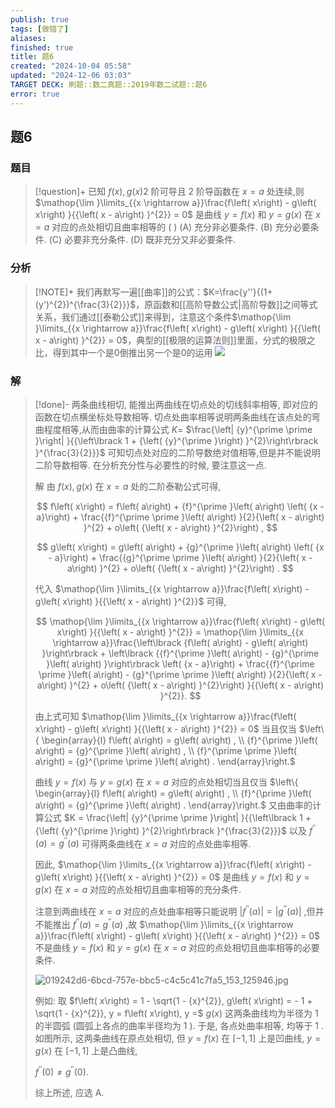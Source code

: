 ```yaml
---
publish: true
tags: [做错了]
aliases: 
finished: true
title: 题6
created: "2024-10-04 05:58"
updated: "2024-12-06 03:03"
TARGET DECK: 刷题::数二真题::2019年数二试题::题6
error: true
---
```

## 题6
### 题目
> [!question]+
> 已知 $f\left( x\right), g\left( x\right) 2$ 阶可导且 2 阶导函数在 $x = a$ 处连续,则 $\mathop{\lim }\limits_{{x \rightarrow a}}\frac{f\left( x\right) - g\left( x\right) }{{\left( x - a\right) }^{2}} = 0$ 是曲线 $y = f\left( x\right)$ 和 $y = g\left( x\right)$ 在 $x = a$ 对应的点处相切且曲率相等的 ( )
> (A) 充分非必要条件.
> (B) 充分必要条件.
> (C) 必要非充分条件.
> (D) 既非充分又非必要条件.
### 分析
> [!NOTE]+
> 我们再默写一遍[[曲率]]的公式：$K=\frac{y''}{(1+(y')^{2})^{\frac{3}{2}}}$，原函数和[[高阶导数公式|高阶导数]]之间等式关系，我们通过[[泰勒公式]]来得到，注意这个条件$\mathop{\lim }\limits_{{x \rightarrow a}}\frac{f\left( x\right) - g\left( x\right) }{{\left( x - a\right) }^{2}} = 0$，典型的[[极限的运算法则]]里面，分式的极限之比，得到其中一个是0倒推出另一个是0的运用
> ![](https://img.hwenyi.live/202412061103742.webp)
### 解
> [!done]-
> 两条曲线相切, 能推出两曲线在切点处的切线斜率相等, 即对应的函数在切点横坐标处导数相等. 切点处曲率相等说明两条曲线在该点处的弯曲程度相等,从而由曲率的计算公式 $K =$ $\frac{\left| {y}^{\prime \prime }\right| }{{\left\lbrack 1 + {\left( {y}^{\prime }\right) }^{2}\right\rbrack }^{\frac{3}{2}}}$ 可知切点处对应的二阶导数绝对值相等,但是并不能说明二阶导数相等. 在分析充分性与必要性的时候, 要注意这一点.
> 
> 解 由 $f\left( x\right), g\left( x\right)$ 在 $x = a$ 处的二阶泰勒公式可得,
> 
> $$
> f\left( x\right) = f\left( a\right) + {f}^{\prime }\left( a\right) \left( {x - a}\right) + \frac{{f}^{\prime \prime }\left( a\right) }{2}{\left( x - a\right) }^{2} + o\left( {\left( x - a\right) }^{2}\right) ,
> $$
> 
> $$
> g\left( x\right) = g\left( a\right) + {g}^{\prime }\left( a\right) \left( {x - a}\right) + \frac{{g}^{\prime \prime }\left( a\right) }{2}{\left( x - a\right) }^{2} + o\left( {\left( x - a\right) }^{2}\right) .
> $$
> 
> 代入 $\mathop{\lim }\limits_{{x \rightarrow a}}\frac{f\left( x\right) - g\left( x\right) }{{\left( x - a\right) }^{2}}$ 可得,
> 
> $$
> \mathop{\lim }\limits_{{x \rightarrow a}}\frac{f\left( x\right) - g\left( x\right) }{{\left( x - a\right) }^{2}} = \mathop{\lim }\limits_{{x \rightarrow a}}\frac{\left\lbrack {f\left( a\right) - g\left( a\right) }\right\rbrack + \left\lbrack {{f}^{\prime }\left( a\right) - {g}^{\prime }\left( a\right) }\right\rbrack \left( {x - a}\right) + \frac{{f}^{\prime \prime }\left( a\right) - {g}^{\prime \prime }\left( a\right) }{2}{\left( x - a\right) }^{2} + o\left( {\left( x - a\right) }^{2}\right) }{{\left( x - a\right) }^{2}}.
> $$
> 
> 由上式可知 $\mathop{\lim }\limits_{{x \rightarrow a}}\frac{f\left( x\right) - g\left( x\right) }{{\left( x - a\right) }^{2}} = 0$ 当且仅当 $\left\{ \begin{array}{l} f\left( a\right) = g\left( a\right) , \\ {f}^{\prime }\left( a\right) = {g}^{\prime }\left( a\right) , \\ {f}^{\prime \prime }\left( a\right) = {g}^{\prime \prime }\left( a\right) . \end{array}\right.$
> 
> 曲线 $y = f\left( x\right)$ 与 $y = g\left( x\right)$ 在 $x = a$ 对应的点处相切当且仅当 $\left\{ \begin{array}{l} f\left( a\right) = g\left( a\right) , \\ {f}^{\prime }\left( a\right) = {g}^{\prime }\left( a\right) . \end{array}\right.$ 又由曲率的计算公式 $K = \frac{\left| {y}^{\prime \prime }\right| }{{\left\lbrack 1 + {\left( {y}^{\prime }\right) }^{2}\right\rbrack }^{\frac{3}{2}}}$ 以及 ${f}^{\prime \prime }\left( a\right) = {g}^{\prime \prime }\left( a\right)$ 可得两条曲线在 $x = a$ 对应的点处曲率相等.
> 
> 因此, $\mathop{\lim }\limits_{{x \rightarrow a}}\frac{f\left( x\right) - g\left( x\right) }{{\left( x - a\right) }^{2}} = 0$ 是曲线 $y = f\left( x\right)$ 和 $y = g\left( x\right)$ 在 $x = a$ 对应的点处相切且曲率相等的充分条件.
> 
> 注意到两曲线在 $x = a$ 对应的点处曲率相等只能说明 $\left| {{f}^{\prime \prime }\left( a\right) }\right| = \left| {{g}^{\prime \prime }\left( a\right) }\right|$ ,但并不能推出 ${f}^{\prime \prime }\left( a\right) = {g}^{\prime \prime }\left( a\right)$ ,故 $\mathop{\lim }\limits_{{x \rightarrow a}}\frac{f\left( x\right) - g\left( x\right) }{{\left( x - a\right) }^{2}} = 0$ 不是曲线 $y = f\left( x\right)$ 和 $y = g\left( x\right)$ 在 $x = a$ 对应的点处相切且曲率相等的必要条件.
> 
> ![019242d6-6bcd-757e-bbc5-c4c5c41c7fa5_153_125946.jpg](https://img.hwenyi.live/202409302017971.webp)
> 
> 例如: 取 $f\left( x\right) = 1 - \sqrt{1 - {x}^{2}}, g\left( x\right) = - 1 + \sqrt{1 - {x}^{2}}, y = f\left( x\right), y =$ $g\left( x\right)$ 这两条曲线均为半径为 1 的半圆弧 (圆弧上各点的曲率半径均为 1 ). 于是, 各点处曲率相等, 均等于 1 . 如图所示, 这两条曲线在原点处相切, 但 $y = f\left( x\right)$ 在 $\left\lbrack {-1,1}\right\rbrack$ 上是凹曲线, $y = g\left( x\right)$ 在 $\left\lbrack {-1,1}\right\rbrack$ 上是凸曲线,
> 
> ${f}^{\prime \prime }\left( 0\right) \neq {g}^{\prime \prime }\left( 0\right) .\;$ 
> 
> 综上所述, 应选 A.